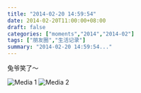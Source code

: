 ```yaml
---
title: "2014-02-20 14:59:54"
date: 2014-02-20T11:00:00+08:00
draft: false
categories: ["moments","2014","2014-02"]
tags: ["朋友圈","生活记录"]
summary: "2014-02-20 14:59:54..."
---
```


兔爷笑了～

![Media 1](/Moments/photos/2014-02-20/201402201459540.jpg)
![Media 2](/Moments/photos/2014-02-20/201402201459541.jpg)
